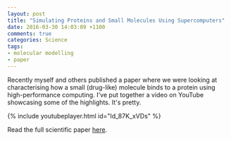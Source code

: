 ```yaml
---
layout: post
title: "Simulating Proteins and Small Molecules Using Supercomputers"
date: 2016-03-30 14:03:09 +1100
comments: true
categories: Science
tags:
- molecular modelling
- paper
---
```

Recently myself and others published a paper where we were looking at
characterising how a small (drug-like) molecule binds to a protein using
high-performance computing. I've put together a video on YouTube showcasing
some of the highlights. It's pretty.

{% include youtubeplayer.html id="Id_87K_xVDs" %}

Read the full scientific paper
[here](http://journals.plos.org/ploscompbiol/article?id=10.1371/journal.pcbi.1004811).
